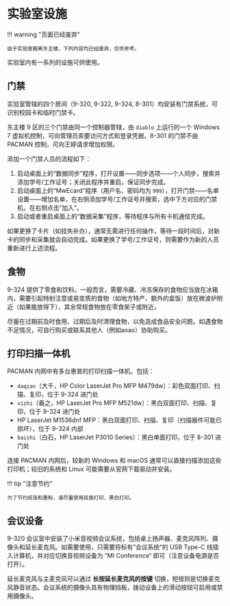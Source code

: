 # 实验室设施

!!! warning "页面已经废弃"

    由于实验室搬离东主楼，下列内容均已经废弃，仅供参考。

实验室内有一系列的设施可供使用。

## 门禁

实验室管辖的四个房间（9-320, 9-322, 9-324, 8-301）均安装有门禁系统，可识别校园卡和临时门禁卡。

东主楼 9 区的三个门禁由同一个控制器管辖，由 `diablo` 上运行的一个 Windows 7 虚拟机控制，可向管理员索要访问方式和登录凭据。8-301 的门禁不由 PACMAN 控制，可向王婷请求增加权限。

添加一个门禁人员的流程如下：

1. 启动桌面上的“数据同步”程序，打开设置——同步选项——个人同步，搜索并添加学号/工作证号；关闭此程序并重启，保证同步完成。
2. 启动桌面上的“MwEcard”程序（用户名、密码均为 `999`），打开门禁——名单设置——增加名单，在右侧添加学号/工作证号并搜索，选中下方对应的门禁机，在右侧点击“加入”。
3. 启动或者重启桌面上的“数据采集”程序，等待程序与所有卡机通信完成。

如果更换了卡片（如挂失补办），通常无需进行任何操作，等待一段时间后，对新卡的同步和采集就会自动完成。如果更换了学号/工作证号，则需要作为新的人员重新进行上述流程。

## 食物

9-324 提供了零食和饮料。一般而言，需要冷藏、冷冻保存的食物应当放在冰箱内，需要引起特别注意或易变质的食物（如地方特产、额外的盒饭）放在微波炉附近（如果能放得下），其余常规食物放在零食架子或附近。

尽量在过期前及时食用、过期后及时清理食物，以免造成食品安全问题。如遇食物不足情况，可自行购买或联系其他人（例如aoao）协助购买。

## 打印扫描一体机

PACMAN 内网中有多台惠普的打印扫描一体机，包括：

* `daqian`（大千，HP Color LaserJet Pro MFP M479dw）：彩色双面打印、扫描、复印，位于 9-324 进门处
* `xizhi`（羲之，HP LaserJet Pro MFP M521dw）：黑白双面打印、扫描、复印，位于 9-324 进门处
* HP LaserJet M1536dnf MFP：黑白双面打印、扫描、复印（扫描器件可能已损坏），位于 9-324 内部
* `baishi`（白石，HP LaserJet P3010 Series）：黑白单面打印，位于 8-301 进门处

连接 PACMAN 内网后，较新的 Windows 和 macOS 通常可以直接扫描添加这些打印机；较旧的系统和 Linux 可能需要从官网下载驱动并安装。

!!! tip "注意节约"

    为了节约纸张和墨粉，请尽量使用双面打印、黑白打印。

## 会议设备

9-320 会议室中安装了小米音视频会议系统，包括桌上扬声器、麦克风阵列、摄像头和延长麦克风。如需要使用，只需要将标有”会议系统“的 USB Type-C 线插入计算机，并对应切换音视频设备为 ”MI Conference“ 即可（注意设备电源是否打开）。

延长麦克风与主麦克风可以通过 **长按延长麦克风的按键** 切换，短按则是切换麦克风静音状态。会议系统的摄像头具有物理挡板，拨动设备上的滑动按钮可启用或禁用摄像头。
